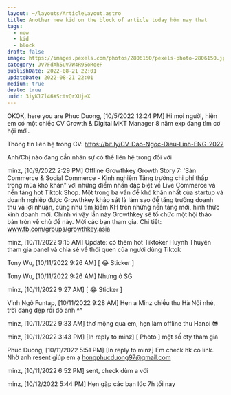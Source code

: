 ```yaml
---
layout: ~/layouts/ArticleLayout.astro
title: Another new kid on the block of article today hôm nay that
tags:
  - new
  - kid
  - block
draft: false
image: https://images.pexels.com/photos/2806150/pexels-photo-2806150.jpeg?auto=compress&cs=tinysrgb&w=1260&h=750&dpr=1
category: JV7FdAh5uV7W4R95oRoeF
publishDate: 2022-08-21 22:01
updateDate: 2022-08-21 22:01
medium: true
devto: true
uuid: 3iyK1Zl46XSctvQrXUjeX
---
```


OKOK, here you are
Phuc Duong, [10/5/2022 12:24 PM]
Hi mọi người, hiện em có một chiếc CV Growth & Digital MKT Manager 8 năm exp đang tìm cơ hội mới.

Thông tin liên hệ trong CV: https://bit.ly/CV-Dao-Ngoc-Dieu-Linh-ENG-2022

Anh/Chị nào đang cần nhân sự có thể liên hệ trong đổi với

minz, [10/9/2022 2:29 PM]
Offline Growthkey Growth Story 7: 'Sàn Commerce & Social Commerce - Kinh nghiệm Tăng trưởng chi phí thấp trong mùa khó khăn" với những điểm nhấn đặc biệt về Live Commerce và nền tảng hot Tiktok Shop.
Một trong ba vấn đề khó khăn nhất của startup và doanh nghiệp được Growthkey khảo sát là làm sao để tăng trưởng doanh thu và lợi nhuận, cũng như tìm kiếm KH trên những nền tảng mới, hình thức kinh doanh mới. Chính vì vậy lần này Growthkey sẽ tổ chức một hội thảo bàn tròn về chủ đề này. Mời các bạn tham gia.
Chi tiết: www.fb.com/groups/growthkey.asia

minz, [10/11/2022 9:15 AM]
Update: có thêm hot Tiktoker Huynh Thuyên tham gia panel và chia sẻ về thói quen của người dùng Tiktok

Tony Wu, [10/11/2022 9:26 AM]
[ 😂 Sticker ]

Tony Wu, [10/11/2022 9:26 AM]
Nhưng ở SG

minz, [10/11/2022 9:27 AM]
[ 😂 Sticker ]

Vinh Ngô Funtap, [10/11/2022 9:28 AM]
Hẹn a Minz chiều thu Hà Nội nhé, trời đang đẹp rồi đó anh ^^

minz, [10/11/2022 9:33 AM]
thơ mộng quá em, hẹn làm offline thu Hanoi 😎

minz, [10/11/2022 3:43 PM]
[In reply to minz]
[ Photo ]
một số cty tham gia

Phuc Duong, [10/11/2022 5:51 PM]
[In reply to minz]
Em check hk có link. Nhờ anh resent giúp em ạ hongphucduong97@gmail.com

minz, [10/11/2022 6:52 PM]
sent, check dùm a với

minz, [10/12/2022 5:44 PM]
Hẹn gặp các bạn lúc 7h tối nay
